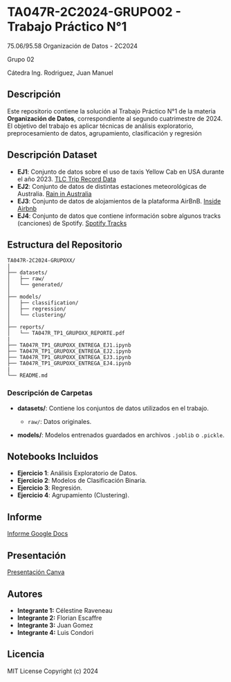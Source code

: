 # TA047R-2C2024-GRUPO02 - Trabajo Práctico N°1

75.06/95.58 Organización de Datos - 2C2024

Grupo 02

Cátedra Ing. Rodriguez, Juan Manuel

## Descripción

Este repositorio contiene la solución al Trabajo Práctico N°1 de la materia **Organización de Datos**, correspondiente al segundo cuatrimestre de 2024. El objetivo del trabajo es aplicar técnicas de análisis exploratorio, preprocesamiento de datos, agrupamiento, clasificación y regresión

## Descripción Dataset

- **EJ1**: Conjunto de datos sobre el uso de taxis Yellow Cab en USA durante el año 2023. [TLC Trip Record Data](https://www.nyc.gov/site/tlc/about/tlc-trip-record-data.page)
- **EJ2**: Conjunto de datos de distintas estaciones meteorológicas de Australia. [Rain in Australia](https://www.kaggle.com/datasets/jsphyg/weather-dataset-rattle-package)
- **EJ3**: Conjunto de datos de alojamientos de la plataforma AirBnB. [Inside Airbnb](https://insideairbnb.com/get-the-data/)
- **EJ4**: Conjunto de datos que contiene información sobre algunos tracks
(canciones) de Spotify. [Spotify Tracks](https://drive.google.com/drive/folders/1ycMEDGJTg38MRPjCzxyL_l4XLrwp66fn)

## Estructura del Repositorio

```plaintext
TA047R-2C2024-GRUPOXX/
│
├── datasets/
│   ├── raw/
│   └── generated/
│
├── models/
│   ├── classification/
│   ├── regression/
│   └── clustering/
│
├── reports/
│   └── TA047R_TP1_GRUPOXX_REPORTE.pdf
|
├── TA047R_TP1_GRUPOXX_ENTREGA_EJ1.ipynb
├── TA047R_TP1_GRUPOXX_ENTREGA_EJ2.ipynb
├── TA047R_TP1_GRUPOXX_ENTREGA_EJ3.ipynb
├── TA047R_TP1_GRUPOXX_ENTREGA_EJ4.ipynb
|
└── README.md
```

### Descripción de Carpetas

- **datasets/**: Contiene los conjuntos de datos utilizados en el trabajo.
  - `raw/`: Datos originales.

- **models/**: Modelos entrenados guardados en archivos `.joblib` o `.pickle`.

## Notebooks Incluidos

- **Ejercicio 1**: Análisis Exploratorio de Datos.
- **Ejercicio 2**: Modelos de Clasificación Binaria.
- **Ejercicio 3**: Regresión.
- **Ejercicio 4**: Agrupamiento (Clustering).

## Informe
[Informe Google Docs](https://docs.google.com/document/d/1UVnkvfr_ep_1ND5zkvxAs0TP4iFFirIZ4D13XdhLo1g/edit?usp=sharing)

## Presentación
[Presentación Canva](https://www.canva.com/design/DAGTeWZkyM8/2MwUSJSskkUc9cg2Cnf5xw/edit)

## Autores

- **Integrante 1:** Célestine Raveneau
- **Integrante 2:** Florian Escaffre
- **Integrante 3:** Juan Gomez
- **Integrante 4:** Luis Condori

## Licencia
MIT License
Copyright (c) 2024